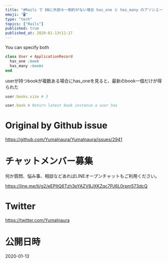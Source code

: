 ```yaml
---
title: "#Rails で DBに外部キー制約がない場合 has_one と has_many のアソシエーションを両方指定できそうだ"
emoji: "🖥"
type: "tech"
topics: ["Rails"]
published: true
published_at: 2020-01-13t11:17
---
```


You can specify both

```rb
class User < ApplicationRecord
  has_one :book
  has_many :books
end
```

userが持つbookが複数ある場合にhas_oneを見ると、最新のbook一個だけが得られた

```rb
user.books.size # 3

user.book # Return latest book instance a user has
```



# Original by Github issue

https://github.com/YumaInaura/YumaInaura/issues/2941








<!-- Update From Qiita API -->

# チャットメンバー募集


何か質問、悩み事、相談などあればLINEオープンチャットもご利用ください。

https://line.me/ti/g2/eEPltQ6Tzh3pYAZV8JXKZqc7PJ6L0rpm573dcQ





# Twitter


https://twitter.com/YumaInaura


<!-- Update From Qiita API -->



# 公開日時

2020-01-13
